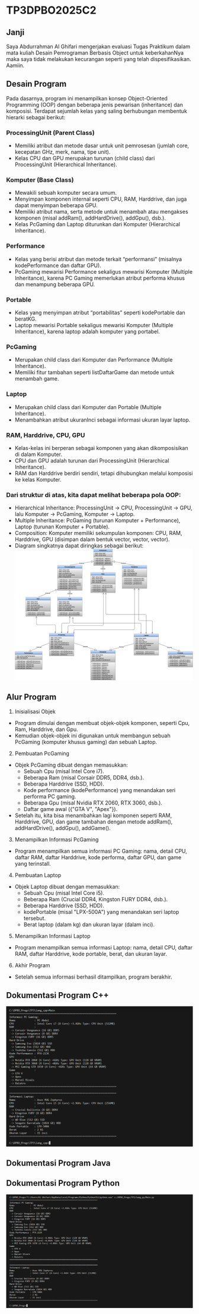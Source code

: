 # TP3DPBO2025C2

## Janji 
Saya Abdurrahman Al Ghifari mengerjakan evaluasi Tugas Praktikum dalam mata kuliah 
Desain Pemrograman Berbasis Object untuk keberkahanNya maka saya tidak melakukan kecurangan 
seperti yang telah dispesifikasikan. Aamiin.

## Desain Program
Pada dasarnya, program ini menampilkan konsep Object-Oriented Programming (OOP) dengan beberapa jenis pewarisan (inheritance) dan komposisi. Terdapat sejumlah kelas yang saling berhubungan membentuk hierarki sebagai berikut:

### ProcessingUnit (Parent Class)
- Memiliki atribut dan metode dasar untuk unit pemrosesan (jumlah core, kecepatan GHz, merk, nama, tipe unit).
- Kelas CPU dan GPU merupakan turunan (child class) dari ProcessingUnit (Hierarchical Inheritance).

### Komputer (Base Class)
- Mewakili sebuah komputer secara umum.
- Menyimpan komponen internal seperti CPU, RAM, Harddrive, dan juga dapat menyimpan beberapa GPU.
- Memiliki atribut nama, serta metode untuk menambah atau mengakses komponen (misal addRam(), addHardDrive(), addGpu(), dsb.).
- Kelas PcGaming dan Laptop diturunkan dari Komputer (Hierarchical Inheritance).

### Performance
- Kelas yang berisi atribut dan metode terkait “performansi” (misalnya kodePerformance dan daftar GPU).
- PcGaming mewarisi Performance sekaligus mewarisi Komputer (Multiple Inheritance), karena PC Gaming memerlukan atribut performa khusus dan menampung beberapa GPU.

### Portable
- Kelas yang menyimpan atribut “portabilitas” seperti kodePortable dan beratKG.
- Laptop mewarisi Portable sekaligus mewarisi Komputer (Multiple Inheritance), karena laptop adalah komputer yang portabel.

### PcGaming
- Merupakan child class dari Komputer dan Performance (Multiple Inheritance).
- Memiliki fitur tambahan seperti listDaftarGame dan metode untuk menambah game.

### Laptop
- Merupakan child class dari Komputer dan Portable (Multiple Inheritance).
- Menambahkan atribut ukuranInci sebagai informasi ukuran layar laptop.

### RAM, Harddrive, CPU, GPU
- Kelas-kelas ini berperan sebagai komponen yang akan dikomposisikan di dalam Komputer.
- CPU dan GPU adalah turunan dari ProcessingUnit (Hierarchical Inheritance).
- RAM dan Harddrive berdiri sendiri, tetapi dihubungkan melalui komposisi ke kelas Komputer.

### Dari struktur di atas, kita dapat melihat beberapa pola OOP:
- Hierarchical Inheritance: ProcessingUnit → CPU, ProcessingUnit → GPU, lalu Komputer → PcGaming, Komputer → Laptop.
- Multiple Inheritance: PcGaming (turunan Komputer + Performance), Laptop (turunan Komputer + Portable).
- Composition: Komputer memiliki sekumpulan komponen: CPU, RAM, Harddrive, GPU (disimpan dalam bentuk vector<Ram>, vector<Harddrive>, vector<Gpu>).
- Diagram singkatnya dapat diringkas sebagai berikut:
![Phase 1](DesainDiagram.jpg)

## Alur Program
1. Inisialisasi Objek
- Program dimulai dengan membuat objek-objek komponen, seperti Cpu, Ram, Harddrive, dan Gpu.
- Kemudian objek-objek ini digunakan untuk membangun sebuah PcGaming (komputer khusus gaming) dan sebuah Laptop.

2. Pembuatan PcGaming
- Objek PcGaming dibuat dengan memasukkan:
    - Sebuah Cpu (misal Intel Core i7).
    - Beberapa Ram (misal Corsair DDR5, DDR4, dsb.).
    - Beberapa Harddrive (SSD, HDD).
    - Kode performance (kodePerformance) yang menandakan seri performa PC gaming.
    - Beberapa Gpu (misal Nvidia RTX 2060, RTX 3060, dsb.).
    - Daftar game awal ({"GTA V", "Apex"}).
- Setelah itu, kita bisa menambahkan lagi komponen seperti RAM, Harddrive, GPU, dan game tambahan dengan metode addRam(), addHardDrive(), addGpu(), addGame().

3. Menampilkan Informasi PcGaming
- Program menampilkan semua informasi PC Gaming: nama, detail CPU, daftar RAM, daftar Harddrive, kode performa, daftar GPU, dan game yang terinstall.

4. Pembuatan Laptop
- Objek Laptop dibuat dengan memasukkan:
    - Sebuah Cpu (misal Intel Core i5).
    - Beberapa Ram (Crucial DDR4, Kingston FURY DDR4, dsb.).
    - Beberapa Harddrive (SSD, HDD).
    - kodePortable (misal "LPX-500A") yang menandakan seri laptop tersebut.
    - Berat laptop (dalam kg) dan ukuran layar (dalam inci).

5. Menampilkan Informasi Laptop
- Program menampilkan semua informasi Laptop: nama, detail CPU, daftar RAM, daftar Harddrive, kode portable, berat, dan ukuran layar.

6. Akhir Program
- Setelah semua informasi berhasil ditampilkan, program berakhir.

## Dokumentasi Program C++
![Phase 1](lang_cpp/Documentation/TP3_DokumCPP1.png)

## Dokumentasi Program Java

## Dokumentasi Program Python
![Phase 1](lang_py/Documentation/TP3_DokumPy1.png)